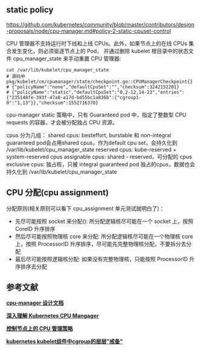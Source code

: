 



## static policy
https://github.com/kubernetes/community/blob/master/contributors/design-proposals/node/cpu-manager.md#policy-2-static-cpuset-control

CPU 管理器不支持运行时下线和上线 CPUs。此外，如果节点上的在线 CPUs 集合发生变化，则必须驱逐节点上的 Pod，
并通过删除 kubelet 根目录中的状态文件 cpu_manager_state 来手动重置 CPU 管理器:

```shell
cat /var/lib/kubelet/cpu_manager_state
# 源码中 pkg/kubelet/cm/cpumanager/state/checkpoint.go::CPUManagerCheckpoint{}
# {"policyName":"none","defaultCpuSet":"","checksum":3242152201}
# {"policyName":"static","defaultCpuSet":"0,2-12,14-23","entries":{"235148fe-393f-47a8-a17d-bd55bc1a836b":{"cgroup1-0":"1,13"}},"checksum":1552716370}
```

cpu-manager static 策略中，只有 Guaranteed pod 中，指定了整数型 CPU requests 的容器，才会被分配独占 CPU 资源。

cpus 分为几组：
shared cpus: besteffort, burstable 和 non-integral guaranteed pod会占用shared cpus，作为default cpu set，会持久化到 /var/lib/kubelet/cpu_manager_state
reserved cpus: kube-reserved + system-reserved cpus
assignable cpus: shared - reserved，可分配的 cpus
exclusive cpus: 独占核，只被 integral guaranteed pod 独占的cpus，数据也会持久化到 /var/lib/kubelet/cpu_manager_state


## CPU 分配(cpu assignment)
分配原则(相关原则可以看下 cpu_assignment 单元测试就明白了)：
* 先尽可能按照 socket 来分配(): 所分配逻辑核尽可能在一个 socket 上，按照 CoreID 升序排序
* 然后尽可能按照物理核 core 来分配: 所分配逻辑核尽可能在一个物理核 core 上，按照 ProcessorID 升序排序，尽可能先完整物理核分配，不要拆分去分配
* 最后尽可能按照逻辑核分配: 如果没有完整物理核，只能按照 ProcessorID 升序排序去分配


## 参考文献
**[cpu-manager 设计文档](https://github.com/kubernetes/community/blob/master/contributors/design-proposals/node/cpu-manager.md)**

**[深入理解 Kubernetes CPU Mangager](https://cloud.tencent.com/developer/article/1402119)**

**[控制节点上的 CPU 管理策略](https://kubernetes.io/zh/docs/tasks/administer-cluster/cpu-management-policies/)**

**[kubernetes kubelet组件中cgroup的层层"戒备"](https://www.cnblogs.com/gaorong/p/11716907.html)**
